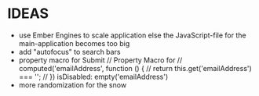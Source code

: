 # IDEAS
- use Ember Engines to scale application else the JavaScript-file for the main-application becomes too big
- add "autofocus" to search bars
- property macro for Submit  // Property Macro for
                             // computed('emailAddress', function () {
                             //   return this.get('emailAddress') === '';
                             // })
                                isDisabled: empty('emailAddress')
- more randomization for the snow
